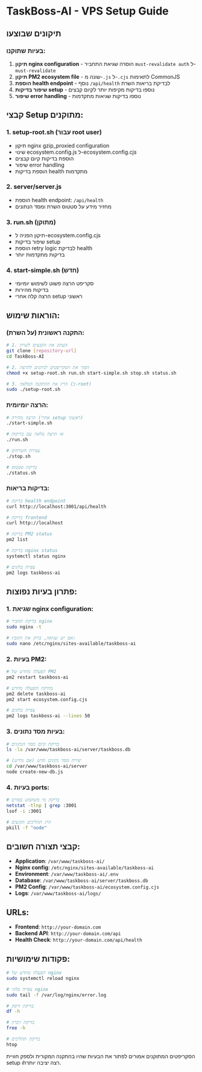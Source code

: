 # TaskBoss-AI - VPS Setup Guide

## תיקונים שבוצעו

### בעיות שתוקנו:
1. **תיקון nginx configuration** - הוסרה שגיאת התחביר `must-revalidate auth` ל-`must-revalidate`
2. **תיקון PM2 ecosystem file** - שונה מ-`.js` ל-`.cjs` לתאימות CommonJS
3. **הוספת health endpoint** - נוסף `/api/health` לבדיקת בריאות השרת
4. **שיפור בדיקות setup** - נוספו בדיקות מקיפות יותר לקיום קבצים
5. **שיפור error handling** - נוספו בדיקות שגיאות מתקדמות

## קבצי Setup מתוקנים:

### 1. setup-root.sh (עבור root user)
- תיקון nginx gzip_proxied configuration
- שינוי ecosystem.config.js ל-ecosystem.config.cjs
- הוספת בדיקות קיום קבצים
- שיפור error handling
- הוספת בדיקות health מתקדמות

### 2. server/server.js
- הוספת health endpoint: `/api/health`
- מחזיר מידע על סטטוס השרת ומסד הנתונים

### 3. run.sh (מתוקן)
- תיקון הפניה ל-ecosystem.config.cjs
- שיפור בדיקות setup
- הוספת retry logic לבדיקת health
- בדיקות מתקדמות יותר

### 4. start-simple.sh (חדש)
- סקריפט הרצה פשוט לשימוש יומיומי
- בדיקות מהירות
- הרצה קלה אחרי setup ראשוני

## הוראות שימוש:

### התקנה ראשונית (על השרת):
```bash
# 1. העתק את הקבצים לשרת
git clone [repository-url]
cd TaskBoss-AI

# 2. הפוך את הסקריפטים לניתנים להרצה
chmod +x setup-root.sh run.sh start-simple.sh stop.sh status.sh

# 3. הרץ את ההתקנה המלאה (כ-root)
sudo ./setup-root.sh
```

### הרצה יומיומית:
```bash
# הרצה מהירה (אחרי setup ראשוני)
./start-simple.sh

# או הרצה מלאה עם בדיקות
./run.sh

# עצירת השרתים
./stop.sh

# בדיקת סטטוס
./status.sh
```

### בדיקות בריאות:
```bash
# בדיקת health endpoint
curl http://localhost:3001/api/health

# בדיקת frontend
curl http://localhost

# בדיקת PM2 status
pm2 list

# בדיקת nginx status
systemctl status nginx

# צפייה בלוגים
pm2 logs taskboss-ai
```

## פתרון בעיות נפוצות:

### 1. שגיאת nginx configuration:
```bash
# בדיקת תחביר nginx
sudo nginx -t

# אם יש שגיאה, בדוק את הקובץ:
sudo nano /etc/nginx/sites-available/taskboss-ai
```

### 2. בעיות PM2:
```bash
# הפעלה מחדש של PM2
pm2 restart taskboss-ai

# מחיקה והפעלה מחדש
pm2 delete taskboss-ai
pm2 start ecosystem.config.cjs

# צפייה בלוגים
pm2 logs taskboss-ai --lines 50
```

### 3. בעיות מסד נתונים:
```bash
# בדיקת קיום מסד הנתונים
ls -la /var/www/taskboss-ai/server/taskboss.db

# יצירת מסד נתונים חדש (אם נדרש)
cd /var/www/taskboss-ai/server
node create-new-db.js
```

### 4. בעיות ports:
```bash
# בדיקת מי משתמש בפורט
netstat -tlnp | grep :3001
lsof -i :3001

# הרג תהליכים תקועים
pkill -f "node"
```

## קבצי תצורה חשובים:

- **Application**: `/var/www/taskboss-ai/`
- **Nginx config**: `/etc/nginx/sites-available/taskboss-ai`
- **Environment**: `/var/www/taskboss-ai/.env`
- **Database**: `/var/www/taskboss-ai/server/taskboss.db`
- **PM2 Config**: `/var/www/taskboss-ai/ecosystem.config.cjs`
- **Logs**: `/var/www/taskboss-ai/logs/`

## URLs:
- **Frontend**: `http://your-domain.com`
- **Backend API**: `http://your-domain.com/api`
- **Health Check**: `http://your-domain.com/api/health`

## פקודות שימושיות:
```bash
# הפעלה מחדש של nginx
sudo systemctl reload nginx

# צפייה בלוגי nginx
sudo tail -f /var/log/nginx/error.log

# בדיקת דיסק
df -h

# בדיקת זיכרון
free -h

# בדיקת תהליכים
htop
```

הסקריפטים המתוקנים אמורים לפתור את הבעיות שהיו בהתקנה המקורית ולספק חוויית setup וhרצה יציבה יותר.
